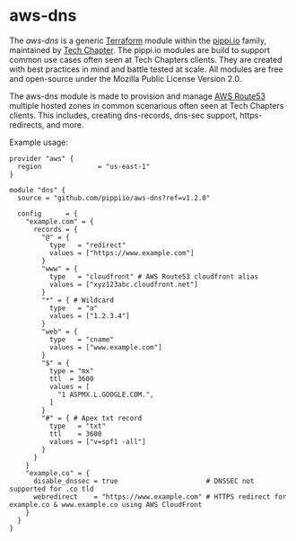 # aws-dns

The _aws-dns_ is a generic [Terraform](https://www.terraform.io/) module within the [pippi.io](https://pippi.io) family, maintained by [Tech Chapter](https://techchapter.com/). The pippi.io modules are build to support common use cases often seen at Tech Chapters clients. They are created with best practices in mind and battle tested at scale. All modules are free and open-source under the Mozilla Public License Version 2.0.

The aws-dns module is made to provision and manage [AWS Route53](https://aws.amazon.com/route53/) multiple hosted zones in common scenarious often seen at Tech Chapters clients. This includes, creating dns-records, dns-sec support, https-redirects, and more.

Example usage:
```hcl
provider "aws" {
  region              = "us-east-1"
}

module "dns" {
  source = "github.com/pippiio/aws-dns?ref=v1.2.0"

  config      = {
    "example.com" = {
      records = {
        "@" = {
          type   = "redirect"
          values = ["https://www.example.com"]
        }
        "www" = {
          type   = "cloudfront" # AWS Route53 cloudfront alias
          values = ["xyz123abc.cloudfront.net"]
        }
        "*" = { # Wildcard
          type   = "a"
          values = ["1.2.3.4"]
        }
        "web" = {
          type   = "cname"
          values = ["www.example.com"]
        }
        "$" = {
          type = "mx"
          ttl  = 3600
          values = [
            "1 ASPMX.L.GOOGLE.COM.",
          ]
        }
        "#" = { # Apex txt record
          type   = "txt"
          ttl    = 3600
          values = ["v=spf1 -all"]
        }
      }
    }
    "example.co" = {
      disable_dnssec = true                      # DNSSEC not supported for .co tld 
      webredirect    = "https://www.example.com" # HTTPS redirect for example.co & www.example.co using AWS CloudFront
    }
  }
}
```
